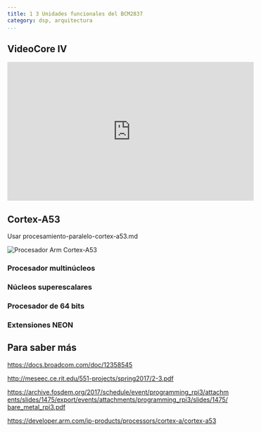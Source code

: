 ```yaml
---
title: 1 3 Unidades funcionales del BCM2837
category: dsp, arquitectura
...
```




## VideoCore IV

<iframe width="560" height="315" src="https://www.youtube.com/embed/eZd0IYJ7J40" title="YouTube video player" frameborder="0" allow="accelerometer; autoplay; clipboard-write; encrypted-media; gyroscope; picture-in-picture" allowfullscreen></iframe>

## Cortex-A53

Usar procesamiento-paralelo-cortex-a53.md

![Procesador Arm Cortex-A53](https://developer.arm.com/-/media/Arm%20Developer%20Community/Images/Block%20Diagrams/Cortex-A%20Processor/Cortex-A53.png?revision=1903cd57-7149-435d-ab9c-07946ddf0ef3&la=en&hash=FA7D6F6FD6091A432FB55CF45CA4E5B736EE1DC5)
### Procesador multinúcleos


### Núcleos superescalares


### Procesador de 64 bits


### Extensiones NEON

## Para saber más

https://docs.broadcom.com/doc/12358545

http://meseec.ce.rit.edu/551-projects/spring2017/2-3.pdf

https://archive.fosdem.org/2017/schedule/event/programming_rpi3/attachments/slides/1475/export/events/attachments/programming_rpi3/slides/1475/bare_metal_rpi3.pdf

https://developer.arm.com/ip-products/processors/cortex-a/cortex-a53
